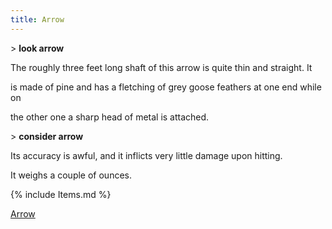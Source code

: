 ```yaml
---
title: Arrow
---
```


\> **look arrow**

The roughly three feet long shaft of this arrow is quite thin and
straight. It

is made of pine and has a fletching of grey goose feathers at one end
while on

the other one a sharp head of metal is attached.

\> **consider arrow**

Its accuracy is awful, and it inflicts very little damage upon hitting.

It weighs a couple of ounces.

{% include Items.md %}

[Arrow](Category:_Ammunition "wikilink")